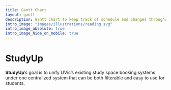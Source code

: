 ```yaml
---
title: Gantt Chart
layout: gantt
description: Gantt Chart to keep track of schedule and changes throughout the project.
intro_image: "images/illustrations/reading.svg"
intro_image_absolute: true
intro_image_hide_on_mobile: true
---
```


# StudyUp

**StudyUp**’s goal is to unify UVic’s existing study space booking systems under one centralized system that can be both filterable and easy to use for students.
<br>
<br>
<br>
<br>
